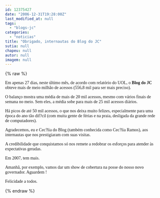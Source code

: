 ```yaml
---
id: 12375427
date: "2006-12-31T19:28:00Z"
last_modified_at: null
tags:
  - "blogs-jc"
categories:
  - "noticias"
title: "Obrigado, internautas do Blog do JC"
sutia: null
chapeu: null
autor: null
imagem: null
---
```

{% raw %}
<p><P><FONT face=Verdana>Em apenas 27 dias, neste último mês, de acordo com relatório do UOL, o <STRONG>Blog do JC</STRONG> obteve mais de meio milhão de acessos (556,8 mil para ser mais preciso).</FONT></P></p>
<p><P><FONT face=Verdana>O balanço mostra uma média de mais de 20 mil acessos, mesmo com vários finais de semana no meio. Sem eles, a média sobe para mais de 25 mil acessos diários.</FONT></P></p>
<p><P><FONT face=Verdana>Há picos de até 50 mil acessos, o que nos deixa muito felizes, especialmente para uma época do ano tão dif?cil (com muita gente de férias e na praia, desligada da grande rede de computadores).</FONT></P></p>
<p><P><FONT face=Verdana>Agradecemos, eu e Cec?lia do Blog (também conhecida como Cec?lia Ramos), aos internautas que nos prestigiaram com suas visitas.</FONT></P></p>
<p><P><FONT face=Verdana>A credibilidade que conquistamos só nos remete a redobrar os esforços para atender às expectativas geradas.</FONT></P></p>
<p><P><FONT face=Verdana>Em 2007, tem mais.</FONT></P></p>
<p><P><FONT face=Verdana>Amanhã, por exemplo, vamos dar um show de cobertura na posse do nosso novo governador. Aguardem !</FONT></P></p>
<p><P><FONT face=Verdana>Felicidade a todos.</FONT></P> </p>
{% endraw %}